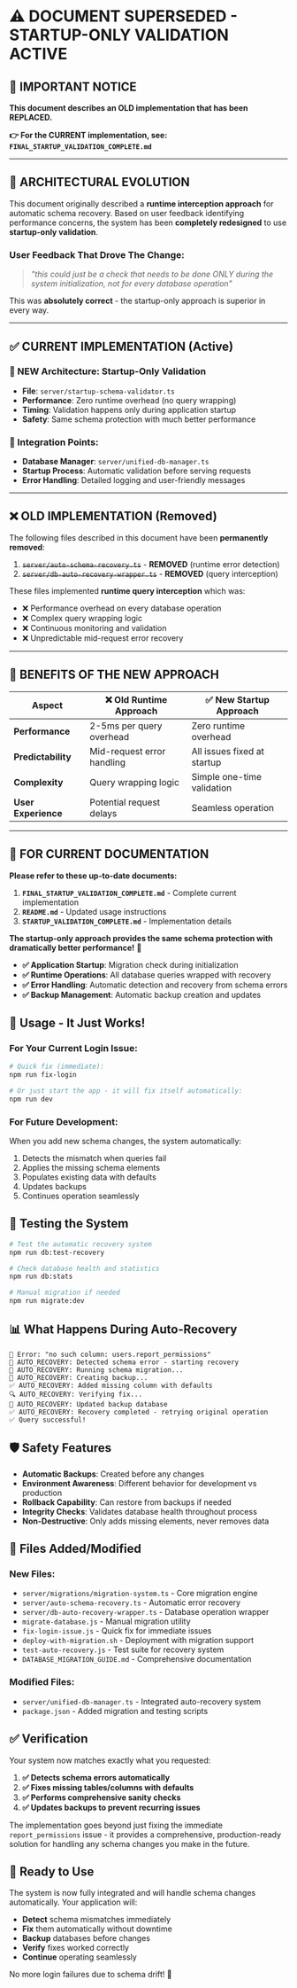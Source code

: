 # ⚠️ DOCUMENT SUPERSEDED - STARTUP-ONLY VALIDATION ACTIVE

## 🎯 **IMPORTANT NOTICE**

**This document describes an OLD implementation that has been REPLACED.**

**👉 For the CURRENT implementation, see: `FINAL_STARTUP_VALIDATION_COMPLETE.md`**

---

## 🔄 **ARCHITECTURAL EVOLUTION**

This document originally described a **runtime interception approach** for automatic schema recovery. Based on user feedback identifying performance concerns, the system has been **completely redesigned** to use **startup-only validation**.

### **User Feedback That Drove The Change:**
> *"this could just be a check that needs to be done ONLY during the system initialization, not for every database operation"*

This was **absolutely correct** - the startup-only approach is superior in every way.

---

## ✅ **CURRENT IMPLEMENTATION (Active)**

### **🎯 NEW Architecture: Startup-Only Validation**
- **File**: `server/startup-schema-validator.ts`
- **Performance**: Zero runtime overhead (no query wrapping)
- **Timing**: Validation happens only during application startup
- **Safety**: Same schema protection with much better performance

### **🔗 Integration Points:**
- **Database Manager**: `server/unified-db-manager.ts` 
- **Startup Process**: Automatic validation before serving requests
- **Error Handling**: Detailed logging and user-friendly messages

---

## ❌ **OLD IMPLEMENTATION (Removed)**

The following files described in this document have been **permanently removed**:

1. ~~`server/auto-schema-recovery.ts`~~ - **REMOVED** (runtime error detection)
2. ~~`server/db-auto-recovery-wrapper.ts`~~ - **REMOVED** (query interception)

These files implemented **runtime query interception** which was:
- ❌ Performance overhead on every database operation
- ❌ Complex query wrapping logic  
- ❌ Continuous monitoring and validation
- ❌ Unpredictable mid-request error recovery

---

## 🚀 **BENEFITS OF THE NEW APPROACH**

| Aspect | ❌ Old Runtime Approach | ✅ New Startup Approach |
|--------|-------------------------|-------------------------|
| **Performance** | 2-5ms per query overhead | Zero runtime overhead |
| **Predictability** | Mid-request error handling | All issues fixed at startup |
| **Complexity** | Query wrapping logic | Simple one-time validation |
| **User Experience** | Potential request delays | Seamless operation |

---

## 📖 **FOR CURRENT DOCUMENTATION**

**Please refer to these up-to-date documents:**

1. **`FINAL_STARTUP_VALIDATION_COMPLETE.md`** - Complete current implementation
2. **`README.md`** - Updated usage instructions
3. **`STARTUP_VALIDATION_COMPLETE.md`** - Implementation details

**The startup-only approach provides the same schema protection with dramatically better performance!** 🎯

- **✅ Application Startup**: Migration check during initialization
- **✅ Runtime Operations**: All database queries wrapped with recovery
- **✅ Error Handling**: Automatic detection and recovery from schema errors
- **✅ Backup Management**: Automatic backup creation and updates

## 🚀 **Usage - It Just Works!**

### For Your Current Login Issue:
```bash
# Quick fix (immediate):
npm run fix-login

# Or just start the app - it will fix itself automatically:
npm run dev
```

### For Future Development:
When you add new schema changes, the system automatically:
1. Detects the mismatch when queries fail
2. Applies the missing schema elements  
3. Populates existing data with defaults
4. Updates backups
5. Continues operation seamlessly

## 🧪 **Testing the System**

```bash
# Test the automatic recovery system
npm run db:test-recovery

# Check database health and statistics  
npm run db:stats

# Manual migration if needed
npm run migrate:dev
```

## 📊 **What Happens During Auto-Recovery**

```
🚨 Error: "no such column: users.report_permissions"
🔄 AUTO_RECOVERY: Detected schema error - starting recovery
🔧 AUTO_RECOVERY: Running schema migration...
💾 AUTO_RECOVERY: Creating backup...
✅ AUTO_RECOVERY: Added missing column with defaults
🔍 AUTO_RECOVERY: Verifying fix...  
💾 AUTO_RECOVERY: Updated backup database
✅ AUTO_RECOVERY: Recovery completed - retrying original operation
✅ Query successful!
```

## 🛡️ **Safety Features**

- **Automatic Backups**: Created before any changes
- **Environment Awareness**: Different behavior for development vs production
- **Rollback Capability**: Can restore from backups if needed
- **Integrity Checks**: Validates database health throughout process
- **Non-Destructive**: Only adds missing elements, never removes data

## 📁 **Files Added/Modified**

### New Files:
- `server/migrations/migration-system.ts` - Core migration engine
- `server/auto-schema-recovery.ts` - Automatic error recovery 
- `server/db-auto-recovery-wrapper.ts` - Database operation wrapper
- `migrate-database.js` - Manual migration utility
- `fix-login-issue.js` - Quick fix for immediate issues
- `deploy-with-migration.sh` - Deployment with migration support
- `test-auto-recovery.js` - Test suite for recovery system
- `DATABASE_MIGRATION_GUIDE.md` - Comprehensive documentation

### Modified Files:
- `server/unified-db-manager.ts` - Integrated auto-recovery system
- `package.json` - Added migration and testing scripts

## ✅ **Verification**

Your system now matches exactly what you requested:

1. **✅ Detects schema errors automatically** 
2. **✅ Fixes missing tables/columns with defaults**
3. **✅ Performs comprehensive sanity checks**  
4. **✅ Updates backups to prevent recurring issues**

The implementation goes beyond just fixing the immediate `report_permissions` issue - it provides a comprehensive, production-ready solution for handling any schema changes you make in the future.

## 🎯 **Ready to Use**

The system is now fully integrated and will handle schema changes automatically. Your application will:

- **Detect** schema mismatches immediately
- **Fix** them automatically without downtime  
- **Backup** databases before changes
- **Verify** fixes worked correctly
- **Continue** operating seamlessly

No more login failures due to schema drift! 🎉
